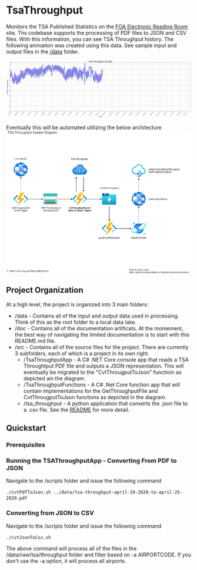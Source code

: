 # TsaThroughput

Monitors the TSA Published Statistics on the [FOA Electronic Reading Room](https://www.tsa.gov/foia/readingroom) site. Ths codebase supports the processing of PDF files to JSON and CSV files. With this information, you can see TSA Throughput history. The following animation was created using this data.
See sample input and output files in the [/data](./data) folder.

![Animation of TSA Throughput Data](doc/TsaThroughputAnimated.gif)

Eventually this will be automated utilizing the below architecture
![System Component Diagram](doc/SystemComponentDiagram.png)

## Project Organization

At a high level, the project is organized into 3 main folders:

 * /data - Contains all of the input and output data used in processing. Think of this as the root folder to a local data lake.
 * /doc - Contains all of the documentation artificats. At the momement, the best way of navigating the limited documentation is to start with this README.md file.
 * /src - Contains all of the source files for the project. There are currently 3 subfolders, each of which is a project in its own right.
   * /TsaThroughputApp - A C# .NET Core console app that reads a TSA Throughtput PDF file and outputs a JSON representation. This will eventually be migrated to the "CvtThrougputToJson" functioin as depicted ain the diagram.
   * /TsaThroughputFunctions - A C# .Net Core function app that will contain implementations for the GetThroughputFile and CvtThrougputToJson functions as depicted in the diagram.
   * /tsa_throughput - A python application that converts the .json file to a .csv file. See the [README](src/tsa_throughput/README.md) for more detail.

## Quickstart

### Prerequisites

### Running the TSAThroughputApp - Converting From PDF to JSON

Navigate to the /scripts folder and issue the following command

```
./cvtPdfToJson.sh ../data/tsa-throughput-april-19-2020-to-april-25-2020.pdf
```

### Converting from JSON to CSV

Navigate to the /scripts folder and issue the following command

```
./cvtJsonToCsv.sh
```

The above command will process all of the files in the /data/raw/tsa/throughput folder and filter based on -a AIRPORTCODE. If you don't use the -a option, it will process all airports.
